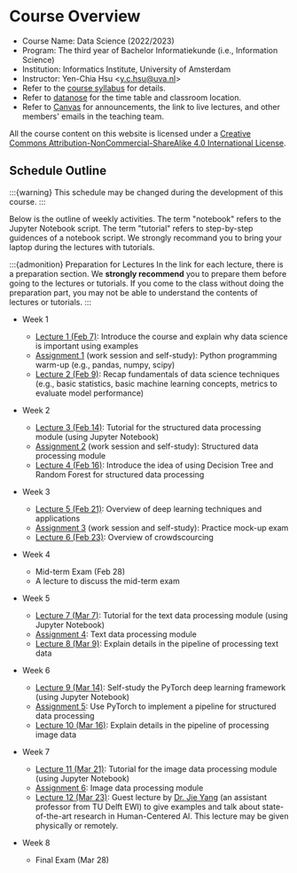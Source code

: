 # Course Overview

- Course Name: Data Science (2022/2023)
- Program: The third year of Bachelor Informatiekunde (i.e., Information Science)
- Institution: Informatics Institute, University of Amsterdam
- Instructor: Yen-Chia Hsu \<y.c.hsu@uva.nl\>
- Refer to the [course syllabus](syllabus) for details.
- Refer to [datanose](https://datanose.nl/) for the time table and classroom location.
- Refer to [Canvas](https://canvas.uva.nl/) for announcements, the link to live lectures, and other members' emails in the teaching team.

All the course content on this website is licensed under a [Creative Commons Attribution-NonCommercial-ShareAlike 4.0 International License](http://creativecommons.org/licenses/by-nc-sa/4.0/).

## Schedule Outline

:::{warning}
This schedule may be changed during the development of this course.
:::

Below is the outline of weekly activities.
The term "notebook" refers to the Jupyter Notebook script.
The term "tutorial" refers to step-by-step guidences of a notebook script.
We strongly recommand you to bring your laptop during the lectures with tutorials.

:::{admonition} Preparation for Lectures
In the link for each lecture, there is a preparation section.
We **strongly recommend** you to prepare them before going to the lectures or tutorials.
If you come to the class without doing the preparation part, you may not be able to understand the contents of lectures or tutorials.
:::

- Week 1
  - [Lecture 1 (Feb 7)](lectures/lec1): Introduce the course and explain why data science is important using examples
  - [Assignment 1](assignments/hw1) (work session and self-study): Python programming warm-up (e.g., pandas, numpy, scipy)
  - [Lecture 2 (Feb 9)](lectures/lec2): Recap fundamentals of data science techniques (e.g., basic statistics, basic machine learning concepts, metrics to evaluate model performance)
- Week 2
  - [Lecture 3 (Feb 14)](lectures/lec3): Tutorial for the structured data processing module (using Jupyter Notebook)
  - [Assignment 2](modules/structured-data-module/assignment-structured-data) (work session and self-study): Structured data processing module
  - [Lecture 4 (Feb 16)](lectures/lec4): Introduce the idea of using Decision Tree and Random Forest for structured data processing
- Week 3
  - [Lecture 5 (Feb 21)](lectures/lec5): Overview of deep learning techniques and applications
  - [Assignment 3](assignments/hw3) (work session and self-study): Practice mock-up exam
  - [Lecture 6 (Feb 23)](lectures/lec6): Overview of crowdscourcing
- Week 4
  - Mid-term Exam (Feb 28)
  - A lecture to discuss the mid-term exam
- Week 5
  - [Lecture 7 (Mar 7)](lectures/lec7): Tutorial for the text data processing module (using Jupyter Notebook)
  - [Assignment 4](modules/text-data-module/assignment-text-data): Text data processing module
  - [Lecture 8 (Mar 9)](lectures/lec8): Explain details in the pipeline of processing text data
- Week 6
  
  - [Lecture 9 (Mar 14)](lectures/lec9): Self-study the PyTorch deep learning framework (using Jupyter Notebook)
  - [Assignment 5](assignments/hw5): Use PyTorch to implement a pipeline for structured data processing
  - [Lecture 10 (Mar 16)](lectures/lec10): Explain details in the pipeline of processing image data
- Week 7
  - [Lecture 11 (Mar 21)](lectures/lec11): Tutorial for the image data processing module (using Jupyter Notebook)
  - [Assignment 6](modules/image-data-module/assignment-image-data): Image data processing module
  - [Lecture 12 (Mar 23)](lectures/lec12): Guest lecture by [Dr. Jie Yang](https://yangjiera.github.io) (an assistant professor from TU Delft EWI) to give examples and talk about state-of-the-art research in Human-Centered AI. This lecture may be given physically or remotely.
- Week 8
  - Final Exam (Mar 28)
